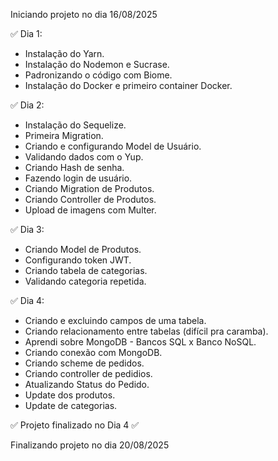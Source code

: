 Iniciando projeto no dia 16/08/2025

✅ Dia 1: 
- Instalação do Yarn. 
- Instalação do Nodemon e Sucrase. 
- Padronizando o código com Biome. 
- Instalação do Docker e primeiro container Docker. 

✅ Dia 2:
- Instalação do Sequelize. 
- Primeira Migration. 
- Criando e configurando Model de Usuário. 
- Validando dados com o Yup. 
- Criando Hash de senha.
- Fazendo login de usuário.
- Criando Migration de Produtos.
- Criando Controller de Produtos.
- Upload de imagens com Multer.

✅ Dia 3:
- Criando Model de Produtos.
- Configurando token JWT.
- Criando tabela de categorias.
- Validando categoria repetida.

✅ Dia 4:
- Criando e excluindo campos de uma tabela.
- Criando relacionamento entre tabelas (difícil pra caramba).
- Aprendi sobre MongoDB - Bancos SQL x Banco NoSQL.
- Criando conexão com MongoDB.
- Criando scheme de pedidos.
- Criando controller de pedidios.
- Atualizando Status do Pedido.
- Update dos produtos.
- Update de categorias.

✅ Projeto finalizado no Dia 4 ✅

Finalizando projeto no dia 20/08/2025